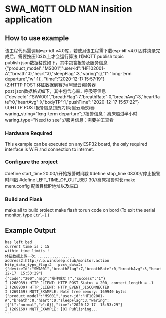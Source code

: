 # SWA_MQTT OLD MAN insition application


## How to use example
该工程代码需调用esp-idf v4.0库，若使用该工程需下载esp-idf v4.0
固件烧录完成后，需要按压10S以上才会运行算法
(1)MQTT publish topic   
publish json数据格式如下，其中包含报警及服务信息  
{"product_model":"MS001","user-id":"HF102001-A","breath":0,"heart":0,"sleepFlag":3,"waring":[{"t":"long-term departure","w":1}],  "time":"2020-12-17  15:57:19"}  
(2)HTTP POST 体征数据到赛为(阿里云)服务器  
post json数据格式如下，其中包含心率、呼吸等信息  
{"deviceId":"SWA001","breathFlag":7,"breathRate":0,"breathAvg":3,"heartRate":0,"heartAvg":0,"bodyTP":1,"pushTime":"2020-12-17    15:57:22"}  
(3)HTTP POST报警信息到赛为(阿里云)服务器  
waring_string="long-term departure";//报警信息：离床超过半小时  
waring_type="Need to see";//服务信息：需要护工查看  
### Hardware Required

This example can be executed on any ESP32 board, the only required interface is WiFi and connection to internet.

### Configure the project
#define start_time 20:00//开始报警时间戳
#define stop_time 08:00//停止报警时间戳
#define LEFT_TIME_OF_OUT_BED 30//离床报警时长
make menuconfig 配置目标IP地址以及端口
### Build and Flash
make all to build project
make flash to run code on bord
(To exit the serial monitor, type ``Ctrl-]``.)


## Example Output

```　　
has left bed
current time is : 15 
within time limits ! 
体征数据上传一次..................
address2:http://up.winsleep.club/monitor.action 
http_data_type_flag:2   post_data2:{"deviceId":"SWA001","breathFlag":7,"breathRate":0,"breathAvg":3,"heartRate":0,"heartAvg":0,"bodyTP":1,"pushTime":"2020-12-17  15:53:29"}
{"code":"200","msg":"操作成功！","success":"1"}   
I (268939) HTTP_CLIENT: HTTP POST Status = 200, content_length = -1
I (268939) HTTP_CLIENT: HTTP_EVENT_DISCONNECTED
I (269159) MQTT_EXAMPLE: Note free memory: 169940 bytes
{"product_model":"MS001","user-id":"HF102001-A","breath":0,"heart":0,"sleepFlag":3,"waring":[{"t":"normal","w":0}],"time":"2020-12-17  15:53:29"} 
I (269169) MQTT_EXAMPLE: [0] Publishing...
```　　